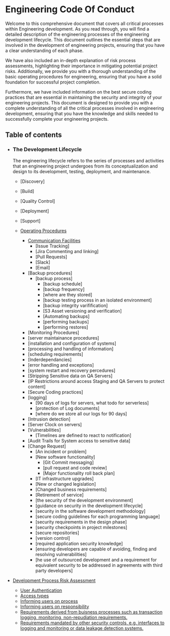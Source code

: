 # Engineering Code Of Conduct

Welcome to this comprehensive document that covers all critical processes within Engineering development. As you read through, you will find a detailed description of the engineering processes of the engineering development lifecycle. This document outlines the essential steps that are involved in the development of engineering projects, ensuring that you have a clear understanding of each phase.

We have also included an in-depth explanation of risk process assessments, highlighting their importance in mitigating potential project risks. Additionally, we provide you with a thorough understanding of the basic operating procedures for engineering, ensuring that you have a solid foundation for successful project completion.

Furthermore, we have included information on the best secure coding practices that are essential in maintaining the security and integrity of your engineering projects. This document is designed to provide you with a complete understanding of all the critical processes involved in engineering development, ensuring that you have the knowledge and skills needed to successfully complete your engineering projects.

## Table of contents

- ### The Development Lifecycle
  The engineering lifecycle refers to the series of processes and activities that an engineering project undergoes from its conceptualization and design to its development, testing, deployment, and maintenance.

  - [Discovery]
  
  - [Build]
  
  - [Quality Control]

  - [Deployment]
  
  - [Support]

 


  - [Operating Procedures](./tbc/tbc.md)
    - [Communication Facilities ](./tbc/tbc.md)
      - [Issue Tracking]
      - [Jira Commenting and linking]
      - [Pull Requests]
      - [Slack]
      - [Email]
    - [Backup procedures]
      - [backup  process]
        - [backup schedule]
        - [backup frequency]
        - [where are they stored]
        - [backup testing process in an isolated environment]
        - [backup integrity varifification]
        - [S3 Asset versioning and verification]
        - [Automating backups]
        - [performing backups]
        - [performing restores]
    - [Monitoring Procedures]
    - [server maintainance procedures]
    - [installation and configuration of systems]
    - [processing and handling of information]
    - [scheduling requirements]
    - [Inderdependancies]
    - [error handling and exceptions]
    - [system restart and recovery percedures]
    - [Stripping Sensitive data on QA Servers]
    - [IP Restrictions around access Staging and QA Servers to  protect content] 
    - [Secure Coding practices]
    - [logging]
      - [90 days of logs for servers, what todo for serverless]
      - [protection of Log documents]
      - [where do we store all our logs for 90 days]
    - [Intrusion detection]
    - [Server Clock on servers]
    - [Vulnerabilities]
      - [Timelines are defined to react to notification]
    - [Audit Trails for System access to sensitive data]
    - [Change Request]
      - [An incident or problem]
      - [New software functionality]
        - [Git Commit messaging]
        - [pull request and code review]
        - [Major functionality roll back plan]
      - [IT infrastructure upgrades]
      - [New or changed legislation]
      - [Changed business requirements]
      - [Retirement of service]
      - [the security of the development environment]
      - [guidance on security in the development lifecycle]
      - [security in the software development methodology]
      - [secure coding guidelines for each programming language]
      - [security requirements in the design phase]
      - [security checkpoints in project milestones]
      - [secure repositories]
      - [version control]
      - [required application security knowledge]
      - [ensuring developers are capable of avoiding, finding and resolving vulnerabilities]
      - [he use of outsourced development and a requirement for equivalent security to be addressed in agreements with third party developers]
      

- [Development Process Risk Assessment](./tbc/tbc.md)
  - [User Authentication](./tbc/tbc.md)
  - [Access types](./tbc/tbc.md)
  - [Informing users on process](./tbc/tbc.md)
  - [Informing users on responsibility](./tbc/tbc.md)
  - [Requirements derived from buisness processes such as transaction logging, monitoring, non-repudiation requirements.](./tbc/tbc.md)
  - [Requirements mandated by other security controls, e.g. interfaces to logging and monitoring or data leakage detection systems. ](./tbc/tbc.md)


